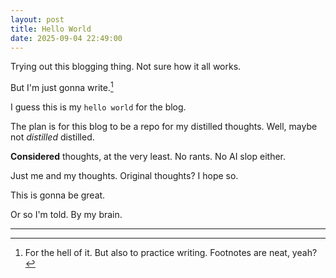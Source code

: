 ```yaml
---
layout: post
title: Hello World
date: 2025-09-04 22:49:00
---
```


Trying out this blogging thing. Not sure how it all works.

But I'm just gonna write.[^1] 

I guess this is my `hello world` for the blog.

The plan is for this blog to be a repo for my distilled thoughts. Well, maybe not *distilled* distilled. 

**Considered** thoughts, at the very least. No rants. No AI slop either. 

Just me and my thoughts. Original thoughts? I hope so.

This is gonna be great.

Or so I'm told. By my brain.

<hr>

[^1]: For the hell of it. But also to practice writing. Footnotes are neat, yeah?